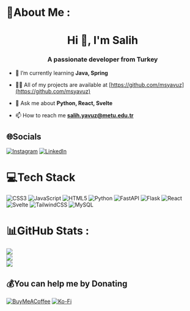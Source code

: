 # 💫About Me :
<h1 align="center">Hi 👋, I'm Salih</h1>
<h3 align="center">A passionate developer from Turkey</h3>

- 🌱 I’m currently learning **Java, Spring**

- 👨‍💻 All of my projects are available at [https://github.com/msyavuz](https://github.com/msyavuz)

- 💬 Ask me about **Python, React, Svelte**

- 📫 How to reach me **salih.yavuz@metu.edu.tr**

## 🌐Socials
[![Instagram](https://img.shields.io/badge/Instagram-%23E4405F.svg?logo=Instagram&logoColor=white)](https://instagram.com/msalihyavuz) [![LinkedIn](https://img.shields.io/badge/LinkedIn-%230077B5.svg?logo=linkedin&logoColor=white)](https://linkedin.com/in/mehmetsalihyavuz) 

# 💻Tech Stack
![CSS3](https://img.shields.io/badge/css3-%231572B6.svg?style=for-the-badge&logo=css3&logoColor=white) ![JavaScript](https://img.shields.io/badge/javascript-%23323330.svg?style=for-the-badge&logo=javascript&logoColor=%23F7DF1E) ![HTML5](https://img.shields.io/badge/html5-%23E34F26.svg?style=for-the-badge&logo=html5&logoColor=white) ![Python](https://img.shields.io/badge/python-3670A0?style=for-the-badge&logo=python&logoColor=ffdd54) ![FastAPI](https://img.shields.io/badge/FastAPI-005571?style=for-the-badge&logo=fastapi) ![Flask](https://img.shields.io/badge/flask-%23000.svg?style=for-the-badge&logo=flask&logoColor=white) ![React](https://img.shields.io/badge/react-%2320232a.svg?style=for-the-badge&logo=react&logoColor=%2361DAFB) ![Svelte](https://img.shields.io/badge/svelte-%23f1413d.svg?style=for-the-badge&logo=svelte&logoColor=white) ![TailwindCSS](https://img.shields.io/badge/tailwindcss-%2338B2AC.svg?style=for-the-badge&logo=tailwind-css&logoColor=white) ![MySQL](https://img.shields.io/badge/mysql-%2300f.svg?style=for-the-badge&logo=mysql&logoColor=white)
# 📊GitHub Stats :
![](https://github-readme-stats.vercel.app/api?username=msyavuz&theme=vue-dark&hide_border=true&include_all_commits=false&count_private=true)<br/>
![](https://github-readme-streak-stats.herokuapp.com/?user=msyavuz&theme=vue-dark&hide_border=true)<br/>
![](https://github-readme-stats.vercel.app/api/top-langs/?username=msyavuz&theme=vue-dark&hide_border=true&include_all_commits=false&count_private=true&layout=compact)

  ## 💰You can help me by Donating
  [![BuyMeACoffee](https://img.shields.io/badge/Buy%20Me%20a%20Coffee-ffdd00?style=for-the-badge&logo=buy-me-a-coffee&logoColor=black)](https://buymeacoffee.com/msyavuz) [![Ko-Fi](https://img.shields.io/badge/Ko--fi-F16061?style=for-the-badge&logo=ko-fi&logoColor=white)](https://ko-fi.com/msyavuz) 

  

